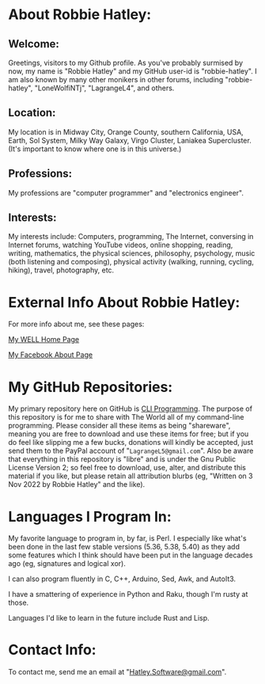 # About Robbie Hatley:

## Welcome:

Greetings, visitors to my Github profile. As you've probably surmised by now, my name is "Robbie Hatley" and my GitHub user-id is "robbie-hatley". I am also known by many other monikers in other forums, including "robbie-hatley", "LoneWolfiNTj", "LagrangeL4", and others.

## Location:

My location is in Midway City, Orange County, southern California, USA, Earth, Sol System, Milky Way Galaxy, Virgo Cluster, Laniakea Supercluster. (It's important to know where one is in this universe.)

## Professions:

My professions are "computer programmer" and "electronics engineer".

## Interests:

My interests include: Computers, programming, The Internet, conversing in Internet forums, watching YouTube videos, online shopping, reading, writing, mathematics, the physical sciences, philosophy, psychology, music (both listening and composing), physical activity (walking, running, cycling, hiking), travel, photography, etc.

# External Info About Robbie Hatley:

For more info about me, see these pages:

[My WELL Home Page](https://people.well.com/user/lonewolf/about/about-Robbie-Hatley.html)

[My Facebook About Page](https://www.facebook.com/robbie.hatley/about)

# My GitHub Repositories:

My primary repository here on GitHub is [CLI Programming](https://github.com/robbie-hatley/CLI-Programming). The purpose of this repository is for me to share with The World all of my command-line programming. Please consider all these items as being "shareware", meaning you are free to download and use these items for free; but if you do feel like slipping me a few bucks, donations will kindly be accepted, just send them to the PayPal account of "`LagrangeL5@gmail.com`". Also be aware that everything in this repository is "libre" and is under the Gnu Public License Version 2; so feel free to download, use, alter, and distribute this material if you like, but please retain all attribution blurbs (eg, "Written on 3 Nov 2022 by Robbie Hatley" and the like).

# Languages I Program In:

My favorite language to program in, by far, is Perl. I especially like what's been done in the last few stable versions (5.36, 5.38, 5.40) as they add some features which I think should have been put in the language decades ago (eg, signatures and logical xor).

I can also program fluently in C, C++, Arduino, Sed, Awk, and AutoIt3.

I have a smattering of experience in Python and Raku, though I'm rusty at those.

Languages I'd like to learn in the future include Rust and Lisp.

# Contact Info:

To contact me, send me an email at "Hatley.Software@gmail.com".

<!---
robbie-hatley/robbie-hatley is a ✨ special ✨ repository because its `README.md` (this file) appears on your GitHub profile.
You can click the Preview link to take a look at your changes.
--->
